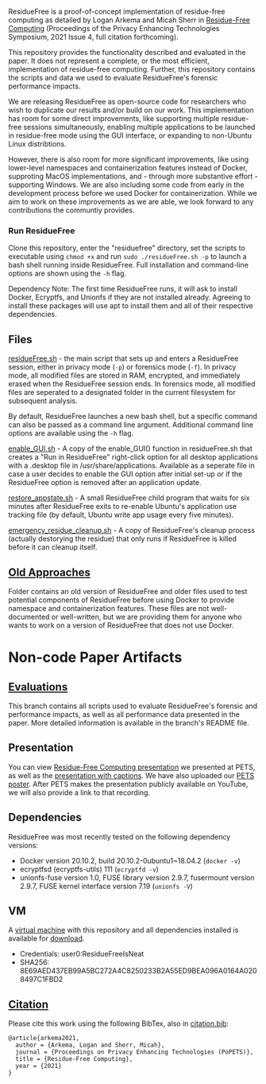 ResidueFree is a proof-of-concept implementation of residue-free computing as detailed by Logan Arkema
and Micah Sherr in [Residue-Free Computing](https://petsymposium.org/2021/files/papers/issue4/popets-2021-0076.pdf) (Proceedings of the Privacy Enhancing Technologies Symposium, 2021 Issue 4, full citation forthcoming).

This repository provides the functionality described and evaluated in the paper. It does not represent a complete, or the most efficient, implementation of residue-free computing. Further, this repository contains the scripts and data we used to evaluate ResidueFree's forensic performance impacts.

We are releasing ResidueFree as open-source code for researchers who wish to duplicate our results and/or build on our work. This implementation has room for some direct improvements, like supporting multiple residue-free sessions simultaneously, enabling multiple applications to be launched in residue-free mode using the GUI interface, or expanding to non-Ubuntu Linux distribtions.

However, there is also room for more significant improvements, like using lower-level namespaces and containerization features instead of Docker, supproting MacOS implementations, and - through more substantive effort - supporting Windows. We are also including some code from early in the development process before we used Docker for containerization. While we aim to work on these improvements as we are able, we look forward to any contributions the communtiy provides.

### Run ResidueFree
Clone this repository, enter the "residuefree" directory, set the scripts to executable using `chmod +x` and run `sudo ./residueFree.sh -p` to launch a bash shell running inside ResidueFree. Full installation and command-line options are shown using the `-h` flag.

Dependency Note: The first time ResidueFree runs, it will ask to install Docker, Ecryptfs, and Unionfs if they are not installed already. Agreeing to install these packages will use apt to install them and all of their respective dependencies. 

## Files
[residueFree.sh](https://github.com/LArkema/residuefree/blob/main/residueFree.sh) - the main script that sets up and enters a ResidueFree session, either in privacy mode (`-p`) or forensics mode (`-f`). In privacy mode, all modified files are stored in RAM, encrypted, and immediately erased when the ResidueFree session ends. In forensics mode, all modified files are seperated to a designated folder in the current filesystem for subsequent analysis. 

By default, ResidueFree launches a new bash shell, but a specific command can also be passed as a command line argument. Additional command line options are available using the `-h` flag.

[enable_GUI.sh](https://github.com/LArkema/residuefree/blob/main/enable_GUI.sh) - A copy of the enable_GUI() function in residueFree.sh that creates a "Run in ResidueFree" right-click option for all desktop applications with a .desktop file in /usr/share/applications. Available as a seperate file in case a user decides to enable the GUI option after initial set-up or if the ResidueFree option is removed after an application update.

[restore_appstate.sh](https://github.com/LArkema/residuefree/blob/main/restore_appstate.sh) - A small ResidueFree child program that waits for six minutes after ResidueFree exits to re-enable Ubuntu's application use tracking file (by default, Ubuntu write app usage every five minutes). 

[emergency_residue_cleanup.sh](https://github.com/LArkema/residuefree/blob/main/emergency_residue_cleanup.sh) - A copy of ResidueFree's cleanup process (actually destorying the residue) that only runs if ResidueFree is killed before it can cleanup itself.

## [Old Approaches](https://github.com/LArkema/residuefree/blob/main/old_approaches)
Folder contains an old version of ResidueFree and older files used to test potential components of ResidueFree before using Docker to provide namespace and containerization features. These files are not well-documented or well-written, but we are providing them for anyone who wants to work on a version of ResidueFree that does not use Docker.

# Non-code Paper Artifacts

## [Evaluations](https://github.com/LArkema/residuefree/tree/Evaluations)
This branch contains all scripts used to evaluate ResidueFree's forensic and performance impacts, as well as all performance data presented in the paper. More detailed information is available in the branch's README file.

## Presentation
You can view [Residue-Free Computing presentation](https://georgetown.box.com/s/4w1ynxt3iy77b4fjcvlez9eihxn574l5) we presented at PETS, as well as the [presentation with captions](https://georgetown.box.com/s/02c9c3gtgmz8fnzkvdokio5af4b7fz1u). We have also uploaded our [PETS poster](https://georgetown.box.com/s/uzfwj0wzkbg62u3dekgtlu8df2z68fbh). After PETS makes the presentation publicly available on YouTube, we will also provide a link to that recording.

## Dependencies
ResidueFree was most recently tested on the following dependency versions:
- Docker version 20.10.2, build 20.10.2-0ubuntu1~18.04.2 (`docker -v`)
- ecryptfsd (ecryptfs-utils) 111 (`ecryptfd -v`)
- unionfs-fuse version 1.0, FUSE library version 2.9.7, fusermount version 2.9.7, FUSE kernel interface version 7.19 (`unionfs -V`)

## VM
A [virtual machine](https://georgetown.box.com/s/xnlevmxnbgdc4q08lmkpkr49sw4egq98) with this repository and all dependencies installed is available for [download](https://georgetown.box.com/s/xnlevmxnbgdc4q08lmkpkr49sw4egq98). 
 - Credentials:  user0:ResidueFreeIsNeat
 - SHA256: 8E69AED437EB99A5BC272A4C8250233B2A55ED9BEA096A0164A0208497C1FBD2

## [Citation](https://github.com/LArkema/residuefree/blob/main/citation.bib)
Please cite this work using the following BibTex, also in [citation.bib](https://github.com/LArkema/residuefree/blob/main/citation.bib):
```
@article{arkema2021,
  author = {Arkema, Logan and Sherr, Micah},
  journal = {Proceedings on Privacy Enhancing Technologies (PoPETS)},
  title = {Residue-Free Computing},
  year = {2021}
}
```
